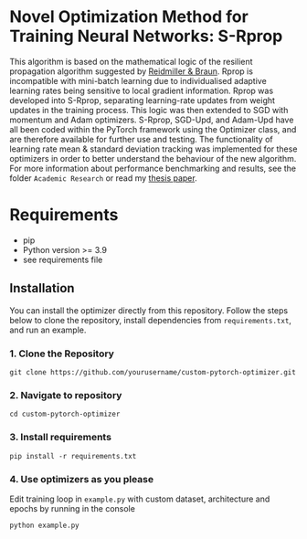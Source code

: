# Novel Optimization Method for Training Neural Networks: S-Rprop
This algorithm is based on the mathematical logic of the resilient propagation algorithm suggested by [Reidmiller & Braun](https://ieeexplore.ieee.org/document/298623). Rprop is incompatible with mini-batch learning due to individualised adaptive learning rates being sensitive to local gradient information. Rprop was developed into S-Rprop, separating learning-rate updates from weight updates in the training process. This logic was then extended to SGD with momentum and Adam optimizers. S-Rprop, SGD-Upd, and Adam-Upd have all been coded within the PyTorch framework using the Optimizer class, and are therefore available for further use and testing. The functionality of learning rate mean & standard deviation tracking was implemented for these optimizers in order to better understand the behaviour of the new algorithm. For more information about performance benchmarking and results, see the folder `Academic Research` or read my [thesis paper](http://lup.lub.lu.se/student-papers/record/9166149).

# Requirements
- pip
- Python version >= 3.9
- see requirements file

## Installation

You can install the optimizer directly from this repository. Follow the steps below to clone the repository, install dependencies from `requirements.txt`, and run an example.

### 1. Clone the Repository

```
git clone https://github.com/yourusername/custom-pytorch-optimizer.git
```

### 2. Navigate to repository

```
cd custom-pytorch-optimizer
```

### 3. Install requirements
```
pip install -r requirements.txt
```

### 4. Use optimizers as you please
Edit training loop in `example.py` with custom dataset, architecture and epochs by running in the console
```
python example.py
```
